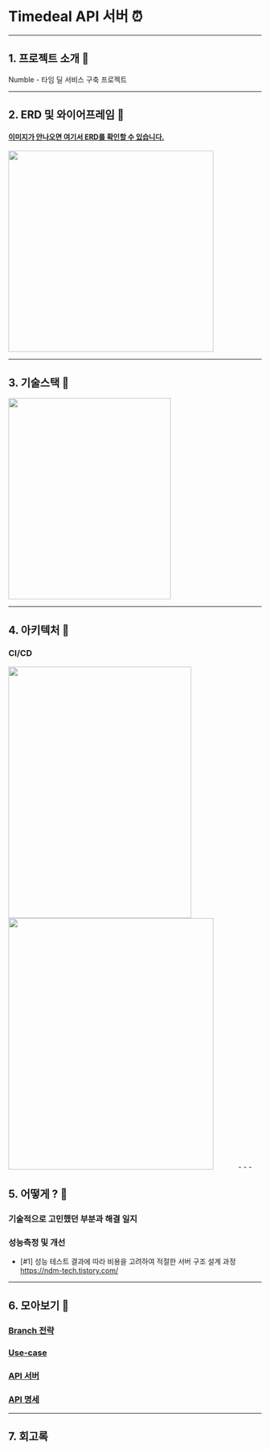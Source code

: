# Timedeal API 서버 ⏰

- - -

## 1. 프로젝트 소개 📌
Numble - 타임 딜 서비스 구축 프로젝트

- - -

## 2. ERD 및 와이어프레임 📌
#### [이미지가 안나오면 여기서 ERD를 확인할 수 있습니다.](https://www.erdcloud.com/d/RtPz9Da6PJ3A5mwBG)
<img src = "https://user-images.githubusercontent.com/55571682/223295255-5a919900-7b86-4620-a3a4-4b2bdab66697.png" width = "90%" height = "400">

- - -

## 3. 기술스택 📌
<img src = "https://user-images.githubusercontent.com/55571682/223299102-14ec3d65-a9da-46f0-bb45-dd47abfc959f.png" width = "80%" height = "400">

- - -

## 4. 아키텍처 📌

### CI/CD
<img src = "https://user-images.githubusercontent.com/55571682/234497911-b9e772a5-9ab2-47ec-937e-052a16a524b0.png" width = "85%" height = "500">

<img src = "https://user-images.githubusercontent.com/55571682/223303497-dd542b25-ee95-4ee8-aab8-8153c0ac2eaa.png" width = "90%" height = "500">
- - -

## 5. 어떻게 ? 📌
### 기술적으로 고민했던 부분과 해결 일지
### 성능측정 및 개선
* [#1] 성능 테스트 결과에 따라 비용을 고려하여 적절한 서버 구조 설계 과정  
https://ndm-tech.tistory.com/
- - -

## 6. 모아보기 📌
### [Branch 전략](https://github.com/skehdxhd96/timedeal/wiki/Git-Flow-&-Commit-Message-Convention)
### [Use-case](https://github.com/skehdxhd96/timedeal/wiki/%EA%B8%B0%EB%8A%A5-%EB%AA%85%EC%84%B8)
### [API 서버](https://www.naver.com)
### [API 명세](https://www.naver.com)
- - -

## 7. 회고록


